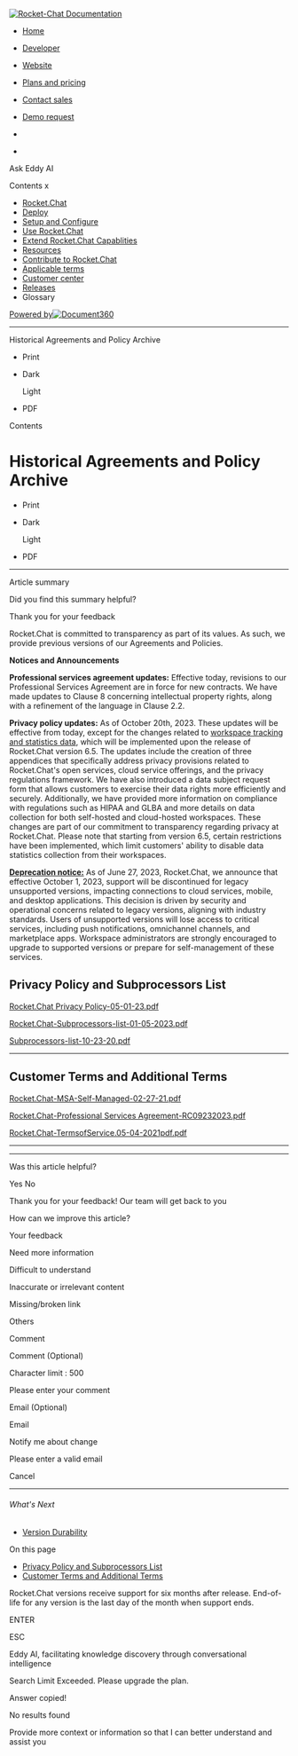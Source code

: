 [![Rocket-Chat Documentation](//cdn.us.document360.io/logo/6ae79a05-7252-45d0-96e8-8f375e07b1b2/945fd207e0be4ed1b7a34cd77ad28534-logo.png)](https://docs.rocket.chat/)

* [Home](https://docs.rocket.chat/)
* [Developer](https://developer.rocket.chat/)
* [Website](https://rocket.chat/)
* [Plans and pricing](https://www.rocket.chat/pricing)
* [Contact sales](https://www.rocket.chat/sales-contact?utm_source=docs&utm_medium=nav)
* [Demo request](https://www.rocket.chat/demo-request?utm_source=docs&utm_medium=nav)

* [](https://docs.rocket.chat/v1/en)
* [](https://docs.rocket.chat/docs/en/whats-newx)

 [](#)Ask Eddy AI

Contents x

* [Rocket.Chat](https://docs.rocket.chat/legal/our-plans)
* [Deploy](https://docs.rocket.chat/legal/deploy-rocketchat)
* [Setup and Configure](https://docs.rocket.chat/legal/environment-configuration)
* [Use Rocket.Chat](https://docs.rocket.chat/legal/user-guides)
* [Extend Rocket.Chat Capablities](https://docs.rocket.chat/legal/rocketchat-marketplace)
* [Resources](https://docs.rocket.chat/legal/frequently-asked-questions)
* [Contribute to Rocket.Chat](https://docs.rocket.chat/legal/how-can-i-help)
* [Applicable terms](https://docs.rocket.chat/legal/customer-terms-of-service)
* [Customer center](https://docs.rocket.chat/legal/cloud-services-center)
* [Releases](https://docs.rocket.chat/legal/version-durability)
* Glossary

[Powered by![Document360](//cdn.us.document360.io/static/images/document360-logo.svg)](https://document360.com/powered-by-document360/?utm_source=docs&utm_medium=footer&utm_campaign=poweredbylogo)

* * *

Historical Agreements and Policy Archive

* Print
    
* Dark
    
    Light
    
* PDF
    

Contents

Historical Agreements and Policy Archive
========================================

* Print
    
* Dark
    
    Light
    
* PDF
    

* * *

Article summary

Did you find this summary helpful?

Thank you for your feedback

Rocket.Chat is committed to transparency as part of its values. As such, we provide previous versions of our Agreements and Policies.

**Notices and Announcements**[](#notices-and-announcements)

**Professional services agreement updates:** Effective today, revisions to our Professional Services Agreement are in force for new contracts. We have made updates to Clause 8 concerning intellectual property rights, along with a refinement of the language in Clause 2.2.

**Privacy policy updates:** As of October 20th, 2023. These updates will be effective from today, except for the changes related to [workspace tracking and statistics data](https://docs.rocket.chat/v1/docs/historical-agreements-and-policy-archive), which will be implemented upon the release of Rocket.Chat version 6.5. The updates include the creation of three appendices that specifically address privacy provisions related to Rocket.Chat's open services, cloud service offerings, and the privacy regulations framework. We have also introduced a data subject request form that allows customers to exercise their data rights more efficiently and securely. Additionally, we have provided more information on compliance with regulations such as HIPAA and GLBA and more details on data collection for both self-hosted and cloud-hosted workspaces. These changes are part of our commitment to transparency regarding privacy at Rocket.Chat. Please note that starting from version 6.5, certain restrictions have been implemented, which limit customers' ability to disable data statistics collection from their workspaces.

[**Deprecation notice:**](https://www.rocket.chat/blog/deprecation-notice-cloud-services-mobile-and-desktop-apps-for-legacy-unsupported-versions) As of June 27, 2023, Rocket.Chat, we announce that effective October 1, 2023, support will be discontinued for legacy unsupported versions, impacting connections to cloud services, mobile, and desktop applications. This decision is driven by security and operational concerns related to legacy versions, aligning with industry standards. Users of unsupported versions will lose access to critical services, including push notifications, omnichannel channels, and marketplace apps. Workspace administrators are strongly encouraged to upgrade to supported versions or prepare for self-management of these services.

[](#privacy-policy-and-subprocessors-list)Privacy Policy and Subprocessors List
-------------------------------------------------------------------------------

[Rocket.Chat Privacy Policy-05-01-23.pdf](https://cdn.us.document360.io/6ae79a05-7252-45d0-96e8-8f375e07b1b2/Images/Documentation/Rocket.Chat%20Privacy%20Policy-05-01-23.pdf)

[Rocket.Chat-Subprocessors-list-01-05-2023.pdf](https://cdn.us.document360.io/6ae79a05-7252-45d0-96e8-8f375e07b1b2/Images/Documentation/Rocket.Chat-Subprocessors-list-01-05-2023.pdf)

[Subprocessors-list-10-23-20.pdf](https://cdn.us.document360.io/6ae79a05-7252-45d0-96e8-8f375e07b1b2/Images/Documentation/Subprocessors-list-10-23-20.pdf)

* * *

[](#customer-terms-and-additional-terms)Customer Terms and Additional Terms
---------------------------------------------------------------------------

[Rocket.Chat-MSA-Self-Managed-02-27-21.pdf](https://cdn.us.document360.io/6ae79a05-7252-45d0-96e8-8f375e07b1b2/Images/Documentation/Rocket.Chat-MSA-Self-Managed-02-27-21.pdf)

[Rocket.Chat-Professional Services Agreement-RC09232023.pdf](https://cdn.us.document360.io/6ae79a05-7252-45d0-96e8-8f375e07b1b2/Images/Documentation/Rocket.Chat-Professional%20Services%20Agreement-RC09232023.pdf)

[Rocket.Chat-TermsofService.05-04-2021pdf.pdf](https://cdn.us.document360.io/6ae79a05-7252-45d0-96e8-8f375e07b1b2/Images/Documentation/Rocket.Chat-TermsofService.05-04-2021pdf.pdf)

* * *

* * *

Was this article helpful?

Yes No

Thank you for your feedback! Our team will get back to you

How can we improve this article?

Your feedback

 Need more information

 Difficult to understand

 Inaccurate or irrelevant content

 Missing/broken link

 Others

Comment

Comment (Optional)

Character limit : 500

Please enter your comment

Email (Optional)

Email

 Notify me about change  

Please enter a valid email

Cancel 

* * *

###### What's Next

* [Version Durability](https://docs.rocket.chat/docs/version-durability)

On this page

* [Privacy Policy and Subprocessors List](#privacy-policy-and-subprocessors-list)
* [Customer Terms and Additional Terms](#customer-terms-and-additional-terms)

Rocket.Chat versions receive support for six months after release. End-of-life for any version is the last day of the month when support ends.

ENTER

ESC

Eddy AI, facilitating knowledge discovery through conversational intelligence

Search Limit Exceeded. Please upgrade the plan.

Answer copied!

No results found

Provide more context or information so that I can better understand and assist you